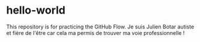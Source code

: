 # hello-world
This repository is for practicing the GitHub Flow.
Je suis Julien Botar autiste et fière de l'être car cela ma permis de trouver ma voie professionnelle !
